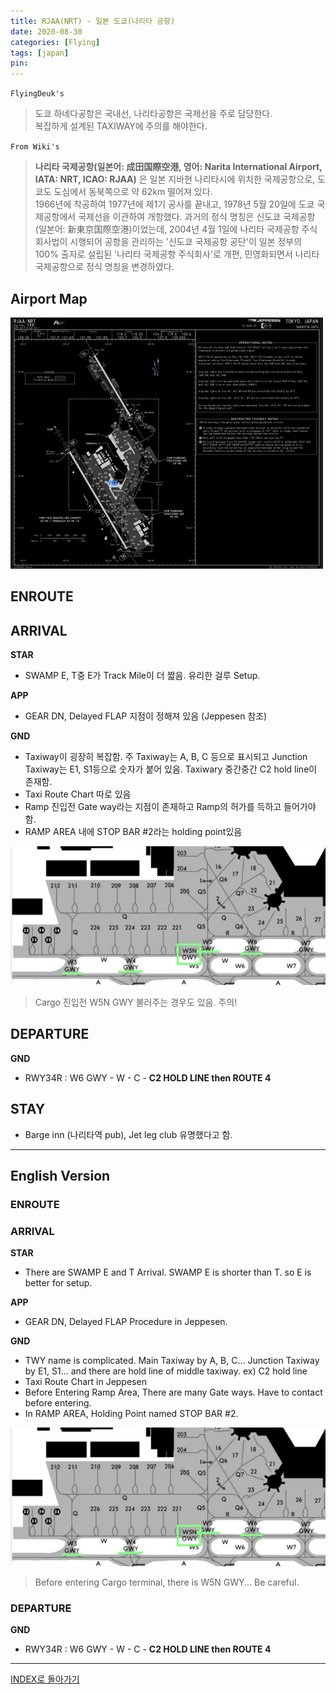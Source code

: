 ```yaml
---
title: RJAA(NRT) - 일본 도쿄(나리타 공항)
date: 2020-08-30
categories: [Flying]
tags: [japan]
pin:
---
```


`FlyingDeuk's`
>도쿄 하네다공항은 국내선, 나리타공항은 국제선을 주로 담당한다. <br>
복잡하게 설계된 TAXIWAY에 주의를 해야한다.

`From Wiki's`
> **나리타 국제공항(일본어: 成田国際空港, 영어: Narita International Airport, IATA: NRT, ICAO: RJAA)** 은 일본 지바현 나리타시에 위치한 국제공항으로, 도쿄도 도심에서 동북쪽으로 약 62km 떨어져 있다.<br>
1966년에 착공하여 1977년에 제1기 공사를 끝내고, 1978년 5월 20일에 도쿄 국제공항에서 국제선을 이관하여 개항했다. 과거의 정식 명칭은 신도쿄 국제공항(일본어: 新東京国際空港)이었는데, 2004년 4월 1일에 나리타 국제공항 주식회사법이 시행되어 공항을 관리하는 '신도쿄 국제공항 공단'이 일본 정부의 100% 출자로 설립된 '나리타 국제공항 주식회사'로 개편, 민영화되면서 나리타 국제공항으로 정식 명칭을 변경하였다.

## Airport Map
![nrt](/img/flying/airport/nrt_ap.jpg)

## ENROUTE


## ARRIVAL
**STAR**
- SWAMP E, T중 E가 Track Mile이 더 짧음. 유리한 걸루 Setup.

**APP**
- GEAR DN, Delayed FLAP 지점이 정해져 있음 (Jeppesen 참조)

**GND**
- Taxiway이 굉장히 복잡함. 주 Taxiway는 A, B, C 등으로 표시되고 Junction Taxiway는 E1, S1등으로 숫자가 붙어 있음. Taxiwary 중간중간 C2 hold line이 존재함.  
- Taxi Route Chart 따로 있음
- Ramp 진입전 Gate way라는 지점이 존재하고 Ramp의 허가를 득하고 들어가야함.
- RAMP AREA 내에 STOP BAR #2라는 holding point있음

![nrt](/img/flying/airport/nrtinfo.jpg)
> Cargo 진입전 W5N GWY 불러주는 경우도 있음. 주의!

## DEPARTURE
**GND**
- RWY34R : W6 GWY - W - C - **C2 HOLD LINE then ROUTE 4**

## STAY
- Barge inn (나리타역 pub), Jet leg club 유명했다고 함.


--------
## English Version

### ENROUTE


### ARRIVAL
**STAR**
- There are SWAMP E and T Arrival. SWAMP E is shorter than T. so E is better for setup.

**APP**
- GEAR DN, Delayed FLAP Procedure in Jeppesen.

**GND**
- TWY name is complicated. Main Taxiway by A, B, C... Junction Taxiway by E1, S1... and there are hold line of middle taxiway. ex) C2 hold line
- Taxi Route Chart in Jeppesen
- Before Entering Ramp Area, There are many Gate ways. Have to contact before entering.
- In RAMP AREA, Holding Point named STOP BAR #2.

![nrt](/img/flying/airport/nrtinfo.jpg)
> Before entering Cargo terminal, there is W5N GWY... Be careful.


### DEPARTURE
**GND**
- RWY34R : W6 GWY - W - C - **C2 HOLD LINE then ROUTE 4**

----

[INDEX로 돌아가기](/posts/KoreaJapanChina/)
